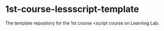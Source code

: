 # 1st-course-lessscript-template
The template repository for the 1st course &lt;script course on Learning Lab.
